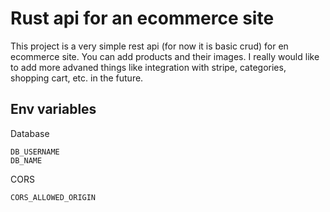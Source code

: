 # Rust api for an ecommerce site

This project is a very simple rest api (for now it is basic crud) for en ecommerce site. You can add products and their images. I really would like to add more advaned things like integration with stripe, categories, shopping cart, etc. in the future.

## Env variables

Database
```
DB_USERNAME
DB_NAME
```

CORS
```
CORS_ALLOWED_ORIGIN
```